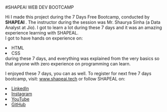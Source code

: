 #SHAPEAI WEB DEV BOOTCAMP

Hi I made this project during the 7 Days Free Bootcamp, conducted by <b> SHAPEAI </b>. 
The instructor during the session was Mr. Shaurya Sinha (a Data Analyst at Jio). I got to learn a lot during these 7 days and it was an amazing experience learning with SHAPEAL. 
<br>I got to have hands on experience on:
<li>HTML 
<li>CSS
<br>during these 7 days, and everything was explained from the very basics so that anyone with zero experience on programming can learn.

I enjoyed these 7 days, you can as well. To register for next free 7 days bootcamp, visit: www.shapeai.tech or follow SHAPEAL on:

<li><a href="https://in.linkedin.com/company/shapeai">LinkedIn</a> 
<li><a href="https://www.instagram.com/shape.ai/?hl=en">Instagram</a> 
<li><a href="https://www.youtube.com/channel/UCTUvDLTW9meuDXWcbmISPdA">YouTube</a>
<li><a href="https://github.com/shapeai">GitHub</a>
